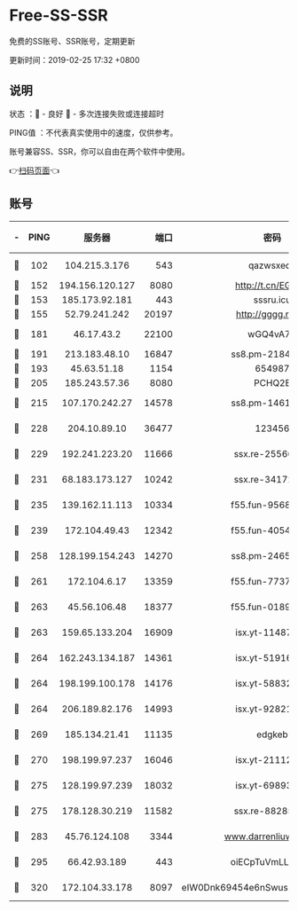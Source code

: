 # Free-SS-SSR

免费的SS账号、SSR账号，定期更新

更新时间：2019-02-25 17:32 +0800

## 说明

状态     ：🙂 - 良好 🙁 - 多次连接失败或连接超时

PING值   ：不代表真实使用中的速度，仅供参考。

账号兼容SS、SSR，你可以自由在两个软件中使用。

👉[扫码页面](https://liesauer.github.io/free-ss-ssr.github.io/)👈

## 账号

|-|PING|服务器|端口|密码|加密方式|区域|
|:----:|:----:|:-----:|-----:|:----:|:----:|:----:|
|🙂|102|104.215.3.176|543|qazwsxedc|aes-256-gcm|JP|
|🙂|152|194.156.120.127|8080|http://t.cn/EGJIyrl|rc4-md5|RU|
|🙂|153|185.173.92.181|443|sssru.icu|rc4-md5|RU|
|🙂|155|52.79.241.242|20197|http://gggg.rocks|chacha20|KR|
|🙂|181|46.17.43.2|22100|wGQ4vA7D|aes-256-gcm|RU|
|🙂|191|213.183.48.10|16847|ss8.pm-21844006|rc4-md5|RU|
|🙂|193|45.63.51.18|1154|654987|chacha20|US|
|🙂|205|185.243.57.36|8080|PCHQ2E|rc4-md5|US|
|🙂|215|107.170.242.27|14578|ss8.pm-14613158|aes-256-cfb|US|
|🙂|228|204.10.89.10|36477|123456|aes-256-cfb|US|
|🙂|229|192.241.223.20|11666|ssx.re-25566820|aes-256-cfb|US|
|🙂|231|68.183.173.127|10242|ssx.re-34172172|aes-256-cfb|US|
|🙂|235|139.162.11.113|10334|f55.fun-95689731|aes-256-cfb|SG|
|🙂|239|172.104.49.43|12342|f55.fun-40543073|aes-256-cfb|SG|
|🙂|258|128.199.154.243|14270|ss8.pm-24650269|aes-256-cfb|SG|
|🙂|261|172.104.6.17|13359|f55.fun-77379791|aes-256-cfb|US|
|🙂|263|45.56.106.48|18377|f55.fun-01898711|aes-256-cfb|US|
|🙂|263|159.65.133.204|16909|isx.yt-11487806|aes-256-cfb|SG|
|🙂|264|162.243.134.187|14361|isx.yt-51916584|aes-256-cfb|US|
|🙂|264|198.199.100.178|14176|isx.yt-58832858|aes-256-cfb|US|
|🙂|264|206.189.82.176|14993|isx.yt-92821562|aes-256-cfb|SG|
|🙂|269|185.134.21.41|11135|edgkeb|aes-256-cfb|GB|
|🙂|270|198.199.97.237|16046|isx.yt-21112673|aes-256-cfb|US|
|🙂|275|128.199.97.239|18032|isx.yt-69893978|aes-256-cfb|SG|
|🙂|275|178.128.30.219|11582|ssx.re-88285477|aes-256-cfb|SG|
|🙂|283|45.76.124.108|3344|www.darrenliuwei.com|aes-256-cfb|AU|
|🙂|295|66.42.93.189|443|oiECpTuVmLLxk4Ts|aes-256-cfb|US|
|🙂|320|172.104.33.178|8097|eIW0Dnk69454e6nSwuspv9DmS201tQ0D|aes-256-cfb|SG|
